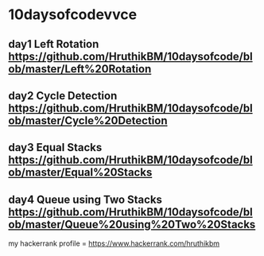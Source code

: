 # 10daysofcodevvce

day1 Left Rotation 
https://github.com/HruthikBM/10daysofcode/blob/master/Left%20Rotation
------



day2 Cycle Detection
https://github.com/HruthikBM/10daysofcode/blob/master/Cycle%20Detection
------


day3 Equal Stacks
https://github.com/HruthikBM/10daysofcode/blob/master/Equal%20Stacks
------

day4 Queue using Two Stacks
https://github.com/HruthikBM/10daysofcode/blob/master/Queue%20using%20Two%20Stacks
--

my hackerrank profile = https://www.hackerrank.com/hruthikbm
